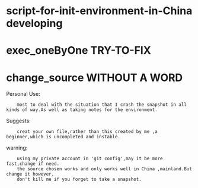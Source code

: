 # script-for-init-environment-in-China   developing
# exec_oneByOne TRY-TO-FIX
# change_source WITHOUT A WORD

Personal Use:
        
        most to deal with the situation that I crash the snapshot in all kinds of way.As well as taking notes for the environment.
        
Suggests:
        
        creat your own file,rather than this created by me ,a beginner,which is uncompleted and instable.

warning:

        using my private account in 'git config',may it be more fast,change if need. 
        the source chosen works and only works well in China ,mainland.But change it however. 
        don't kill me if you forget to take a snapshot.
